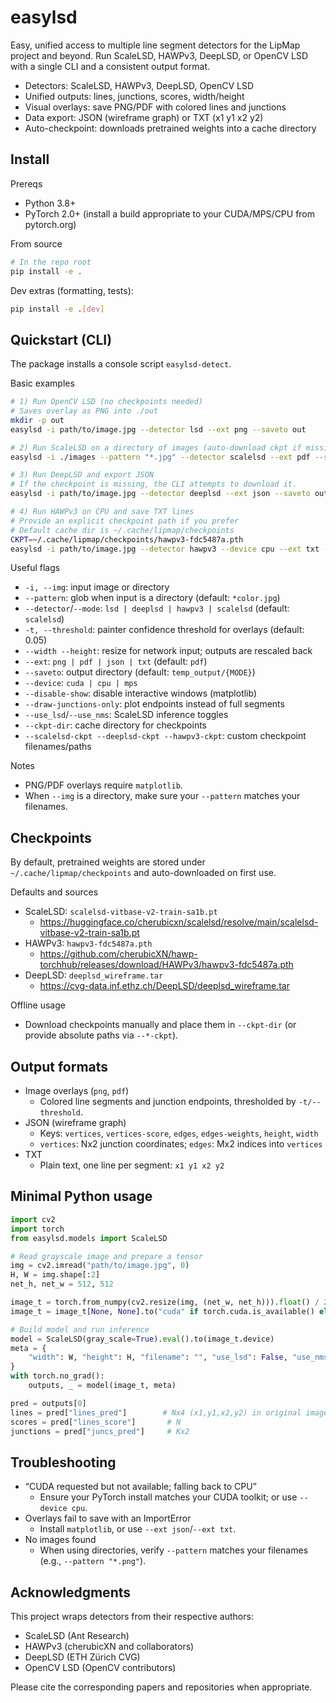 # easylsd

Easy, unified access to multiple line segment detectors for the LipMap project and beyond. Run ScaleLSD, HAWPv3, DeepLSD, or OpenCV LSD with a single CLI and a consistent output format.

- Detectors: ScaleLSD, HAWPv3, DeepLSD, OpenCV LSD
- Unified outputs: lines, junctions, scores, width/height
- Visual overlays: save PNG/PDF with colored lines and junctions
- Data export: JSON (wireframe graph) or TXT (x1 y1 x2 y2)
- Auto-checkpoint: downloads pretrained weights into a cache directory


## Install

Prereqs
- Python 3.8+
- PyTorch 2.0+ (install a build appropriate to your CUDA/MPS/CPU from pytorch.org)

From source

```bash
# In the repo root
pip install -e .
```

Dev extras (formatting, tests):

```bash
pip install -e .[dev]
```


## Quickstart (CLI)

The package installs a console script `easylsd-detect`.

Basic examples

```bash
# 1) Run OpenCV LSD (no checkpoints needed)
# Saves overlay as PNG into ./out
mkdir -p out
easylsd -i path/to/image.jpg --detector lsd --ext png --saveto out

# 2) Run ScaleLSD on a directory of images (auto-download ckpt if missing)
easylsd -i ./images --pattern "*.jpg" --detector scalelsd --ext pdf --saveto out

# 3) Run DeepLSD and export JSON
# If the checkpoint is missing, the CLI attempts to download it.
easylsd -i path/to/image.jpg --detector deeplsd --ext json --saveto out

# 4) Run HAWPv3 on CPU and save TXT lines
# Provide an explicit checkpoint path if you prefer
# Default cache dir is ~/.cache/lipmap/checkpoints
CKPT=~/.cache/lipmap/checkpoints/hawpv3-fdc5487a.pth
easylsd -i path/to/image.jpg --detector hawpv3 --device cpu --ext txt --saveto out --hawpv3-ckpt "$CKPT"
```

Useful flags
- `-i, --img`: input image or directory
- `--pattern`: glob when input is a directory (default: `*color.jpg`)
- `--detector`/`--mode`: `lsd | deeplsd | hawpv3 | scalelsd` (default: `scalelsd`)
- `-t, --threshold`: painter confidence threshold for overlays (default: 0.05)
- `--width --height`: resize for network input; outputs are rescaled back
- `--ext`: `png | pdf | json | txt` (default: `pdf`)
- `--saveto`: output directory (default: `temp_output/{MODE}`)
- `--device`: `cuda | cpu | mps`
- `--disable-show`: disable interactive windows (matplotlib)
- `--draw-junctions-only`: plot endpoints instead of full segments
- `--use_lsd`/`--use_nms`: ScaleLSD inference toggles
- `--ckpt-dir`: cache directory for checkpoints
- `--scalelsd-ckpt --deeplsd-ckpt --hawpv3-ckpt`: custom checkpoint filenames/paths

Notes
- PNG/PDF overlays require `matplotlib`.
- When `--img` is a directory, make sure your `--pattern` matches your filenames.


## Checkpoints

By default, pretrained weights are stored under `~/.cache/lipmap/checkpoints` and auto-downloaded on first use.

Defaults and sources
- ScaleLSD: `scalelsd-vitbase-v2-train-sa1b.pt`
  - https://huggingface.co/cherubicxn/scalelsd/resolve/main/scalelsd-vitbase-v2-train-sa1b.pt
- HAWPv3: `hawpv3-fdc5487a.pth`
  - https://github.com/cherubicXN/hawp-torchhub/releases/download/HAWPv3/hawpv3-fdc5487a.pth
- DeepLSD: `deeplsd_wireframe.tar`
  - https://cvg-data.inf.ethz.ch/DeepLSD/deeplsd_wireframe.tar

Offline usage
- Download checkpoints manually and place them in `--ckpt-dir` (or provide absolute paths via `--*-ckpt`).


## Output formats

- Image overlays (`png`, `pdf`)
  - Colored line segments and junction endpoints, thresholded by `-t/--threshold`.
- JSON (wireframe graph)
  - Keys: `vertices`, `vertices-score`, `edges`, `edges-weights`, `height`, `width`
  - `vertices`: Nx2 junction coordinates; `edges`: Mx2 indices into `vertices`
- TXT
  - Plain text, one line per segment: `x1 y1 x2 y2`


## Minimal Python usage

```python
import cv2
import torch
from easylsd.models import ScaleLSD

# Read grayscale image and prepare a tensor
img = cv2.imread("path/to/image.jpg", 0)
H, W = img.shape[:2]
net_h, net_w = 512, 512

image_t = torch.from_numpy(cv2.resize(img, (net_w, net_h))).float() / 255.0
image_t = image_t[None, None].to("cuda" if torch.cuda.is_available() else "cpu")

# Build model and run inference
model = ScaleLSD(gray_scale=True).eval().to(image_t.device)
meta = {
    "width": W, "height": H, "filename": "", "use_lsd": False, "use_nms": True,
}
with torch.no_grad():
    outputs, _ = model(image_t, meta)

pred = outputs[0]
lines = pred["lines_pred"]        # Nx4 (x1,y1,x2,y2) in original image coords
scores = pred["lines_score"]       # N
junctions = pred["juncs_pred"]     # Kx2
```


## Troubleshooting

- “CUDA requested but not available; falling back to CPU”
  - Ensure your PyTorch install matches your CUDA toolkit; or use `--device cpu`.
- Overlays fail to save with an ImportError
  - Install `matplotlib`, or use `--ext json`/`--ext txt`.
- No images found
  - When using directories, verify `--pattern` matches your filenames (e.g., `--pattern "*.png"`).


## Acknowledgments

This project wraps detectors from their respective authors:
- ScaleLSD (Ant Research)
- HAWPv3 (cherubicXN and collaborators)
- DeepLSD (ETH Zürich CVG)
- OpenCV LSD (OpenCV contributors)

Please cite the corresponding papers and repositories when appropriate.

